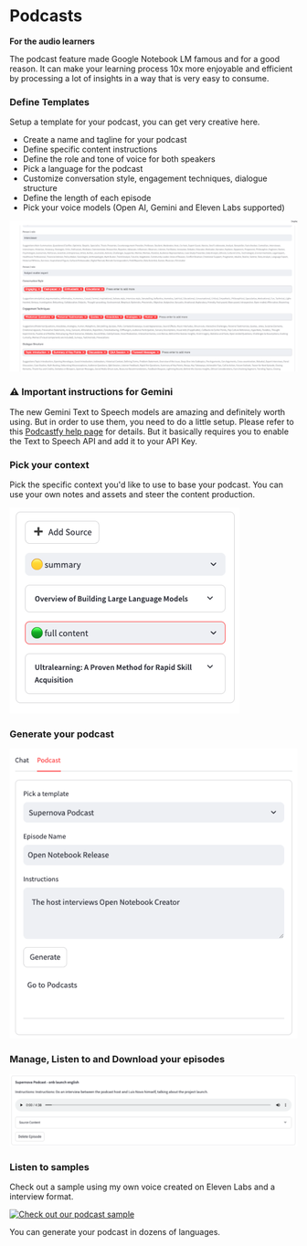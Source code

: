 # Podcasts

**For the audio learners**

The podcast feature made Google Notebook LM famous and for a good reason. It can make your learning process 10x more enjoyable and efficient by processing a lot of insights in a way that is very easy to consume.

### Define Templates

Setup a template for your podcast, you can get very creative here. 

- Create a name and tagline for your podcast
- Define specific content instructions
- Define the role and tone of voice for both speakers
- Pick a language for the podcast
- Customize conversation style, engagement techniques, dialogue structure
- Define the length of each episode
- Pick your voice models (Open AI, Gemini and Eleven Labs supported)

![Podcast Temmplates](assets/podcast_template.png)

### ⚠️ Important instructions for Gemini

The new Gemini Text to Speech models are amazing and definitely worth using. But in order to use them, you need to do a little setup. Please refer to this [Podcastfy help page](https://github.com/souzatharsis/podcastfy/blob/main/usage/config.md) for details. But it basically requires you to enable the Text to Speech API and add it to your API Key.




### Pick your context

Pick the specific context you'd like to use to base your podcast. 
You can use your own notes and assets and steer the content production.

![Context](assets/context.png)

### Generate your podcast

![Context](assets/podcast.png)

### Manage, Listen to and Download your episodes

![Context](assets/podcast_listen.png)

### Listen to samples

Check out a sample using my own voice created on Eleven Labs and a interview format. 


[![Check out our podcast sample](https://img.youtube.com/vi/D-760MlGwaI/0.jpg)](https://www.youtube.com/watch?v=D-760MlGwaI)

You can generate your podcast in dozens of languages.

